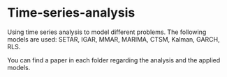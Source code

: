 # Time-series-analysis
Using time series analysis to model different problems. The following models are used: SETAR, IGAR, MMAR, MARIMA, CTSM, Kalman, GARCH, RLS.

You can find a paper in each folder regarding the analysis and the applied models.
